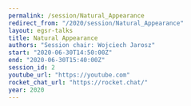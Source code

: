 ```yaml
---
permalink: /session/Natural_Appearance
redirect_from: "/2020/session/Natural_Appearance"
layout: egsr-talks
title: Natural Appearance
authors: "Session chair: Wojciech Jarosz"
start: "2020-06-30T14:50:00Z"
end: "2020-06-30T15:40:00Z"
session_id: 2
youtube_url: "https://youtube.com"
rocket_chat_url: "https://rocket.chat/"
year: 2020
---
```

